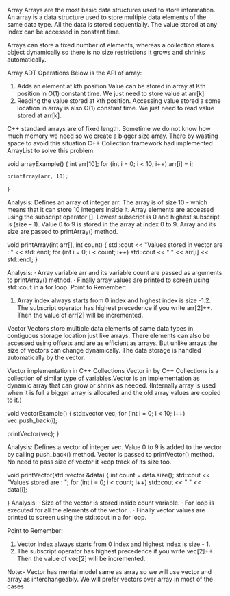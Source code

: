 Array
Arrays are the most basic data structures used to store information. An array is a data structure used to store multiple data elements of the same data type. All the data is stored sequentially. The value stored at any index can be accessed in constant time.

Arrays can store a fixed number of elements, whereas a collection stores object dynamically so there is no size restrictions it grows and shrinks automatically.

Array ADT Operations
Below is the API of array:
1. Adds an element at kth position
    Value can be stored in array at Kth position in O(1) constant time. We just need to store value at arr[k].
2. Reading the value stored at kth position.
    Accessing value stored a some location in array is also O(1) constant time.
    We just need to read value stored at arr[k].

C++ standard arrays are of fixed length. Sometime we do not know how much memory we need so we create a bigger size array. There by wasting space to avoid this situation C++ Collection framework had implemented ArrayList to solve this problem.



void arrayExample()
{
  int arr[10];
  for (int i = 0; i < 10; i++)
    arr[i] = i;

    printArray(arr, 10);
}

Analysis: Defines an array of integer arr. The array is of size 10 - which means that it can store 10 integers inside it. Array elements are accessed using the subscript operator []. Lowest subscript is 0 and highest subscript is (size – 1). Value 0 to 9 is stored in the array at index 0 to 9.
Array and its size are passed to printArray() method.

void printArray(int arr[], int count)
{
  std::cout << "Values stored in vector are : " << std::endl;
  for (int i = 0; i < count; i++)
    std::cout << " " << arr[i] << std::endl;
}

Analysis:
· Array variable arr and its variable count are passed as arguments to
printArray() method.
· Finally array values are printed to screen using std::cout in a for loop.
Point to Remember:
1. Array index always starts from 0 index and highest index is size -1.2. The subscript operator has highest precedence if you write arr[2]++. Then
the value of arr[2] will be incremented.










Vector
Vectors store multiple data elements of same data types in contiguous storage location just like arrays. There elements can also be accessed using offsets and are as efficient as arrays. But unlike arrays the size of vectors can change dynamically. The data storage is handled automatically by the vector.

Vector implementation in C++ Collections
Vector<E> in by C++ Collections is a collection of similar type of variables.Vector is an implementation as dynamic array that can grow or shrink as needed.
(Internally array is used when it is full a bigger array is allocated and the old array values are copied to it.)

void vectorExample()
{
  std::vector<int> vec;
  for (int i = 0; i < 10; i++)
    vec.push_back(i);

  printVector(vec);
}

Analysis: Defines a vector of integer vec. Value 0 to 9 is added to the vector by calling push_back() method. Vector is passed to printVector() method. No need to pass size of vector it keep track of its size too.

void printVector(std::vector<int> &data)
{
  int count = data.size();
  std::cout << "Values stored are : ";
  for (int i = 0; i < count; i++)
    std::cout << " " << data[i];

}
Analysis:
· Size of the vector is stored inside count variable.
· For loop is executed for all the elements of the vector. .
· Finally vector values are printed to screen using the std::cout in a for loop.

Point to Remember:
1. Vector index always starts from 0 index and highest index is size - 1.
2. The subscript operator has highest precedence if you write vec[2]++. Then the value of vec[2] will be incremented.

Note:- Vector has mental model same as array so we will use vector and array as interchangeably. We will prefer vectors over array in most of the cases
